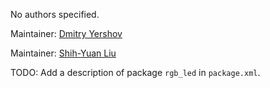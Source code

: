 <div id='rgb_led-autogenerated' markdown='1'>


<!-- do not edit this file, autogenerated -->

No authors specified.

Maintainer: [Dmitry Yershov](mailto:yershov@mit.edu)

Maintainer: [Shih-Yuan Liu](mailto:syliu@mit.edu)

TODO: Add a description of package `rgb_led` in `package.xml`.



</div>

